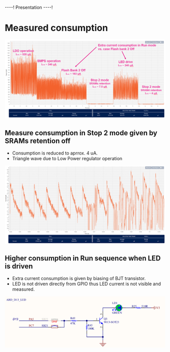 ----!
Presentation
----!

# Measured consumption
![image](./img/combo.png)

## Measure consumption in Stop 2 mode given by SRAMs retention off
- Consumption is reduced to aprrox. 4 uA.
- Triangle wave due to Low Power regulator operation

![image](./img/stop2.png)

## Higher consumption in Run sequence when LED is driven
- Extra current consumption is given by biasing of BJT transistor.
- LED is not driven directly from GPIO thus LED current is not visible and measured.

![image](./img/gpio_bjt.png)